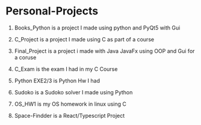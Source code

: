 # Personal-Projects

1) Books_Python is a project I made using python and PyQt5 with Gui

2) C_Project is a project I made using C as part of a course

3) Final_Project is a project i made with Java JavaFx using OOP and Gui for a coruse

4) C_Exam is the exam I had in my C Course

5) Python EXE2/3 is Python Hw I had

6) Sudoko is a Sudoko solver I made using Python

7) OS_HW1 is my OS homework in linux using C

8) Space-Findder is a React/Typescript Project
